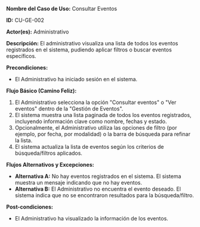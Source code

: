 **Nombre del Caso de Uso:** Consultar Eventos

**ID:** CU-GE-002

**Actor(es):** Administrativo

**Descripción:** El administrativo visualiza una lista de todos los eventos registrados en el sistema, pudiendo aplicar filtros o buscar eventos específicos.

**Precondiciones:**

* El Administrativo ha iniciado sesión en el sistema.

**Flujo Básico (Camino Feliz):**

1. El Administrativo selecciona la opción "Consultar eventos" o "Ver eventos" dentro de la "Gestión de Eventos".
2. El sistema muestra una lista paginada de todos los eventos registrados, incluyendo información clave como nombre, fechas y estado.
3. Opcionalmente, el Administrativo utiliza las opciones de filtro (por ejemplo, por fecha, por modalidad) o la barra de búsqueda para refinar la lista.
4. El sistema actualiza la lista de eventos según los criterios de búsqueda/filtros aplicados.

**Flujos Alternativos y Excepciones:**

* **Alternativa A:** No hay eventos registrados en el sistema. El sistema muestra un mensaje indicando que no hay eventos.
* **Alternativa B:** El Administrativo no encuentra el evento deseado. El sistema indica que no se encontraron resultados para la búsqueda/filtro.

**Post-condiciones:**

* El Administrativo ha visualizado la información de los eventos.